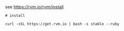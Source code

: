 see https://rvm.io/rvm/install

```
# install

curl -sSL https://get.rvm.io | bash -s stable --ruby
```
